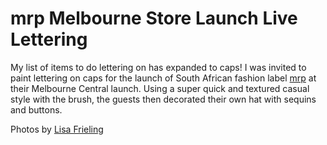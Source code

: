 # mrp Melbourne Store Launch Live Lettering	

My list of items to do lettering on has expanded to caps! I was invited to paint lettering on caps for the launch of South African fashion label [mrp](http://www.mrp.com/en_au/) at their Melbourne Central launch. Using a super quick and textured casual style with the brush, the guests then decorated their own hat with sequins and buttons. 

Photos by [Lisa Frieling](http://lisafrieling.com)


